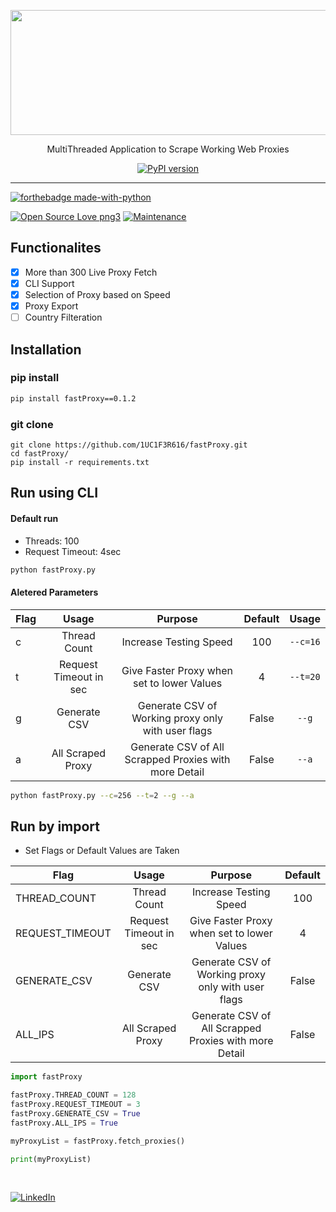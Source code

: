 <p align="center">
  <img width="600" height="200" src="https://user-images.githubusercontent.com/41824020/80387953-e7147080-88c6-11ea-9c35-4fd083f47ec4.jpg">
</p>
<p align="center">
  MultiThreaded Application to Scrape Working Web Proxies
<p>
  
<p align="center">
	<a align="center" href="https://pypi.org/project/fastProxy"><img src="https://badge.fury.io/py/fastProxy.svg" alt="PyPI version"></a>
</p>

---
[![forthebadge made-with-python](http://ForTheBadge.com/images/badges/made-with-python.svg)](https://www.python.org/)

[![Open Source Love png3](https://badges.frapsoft.com/os/v3/open-source.png?v=103)](https://github.com/ellerbrock/open-source-badges/)
[![Maintenance](https://img.shields.io/badge/Maintained%3F-yes-green.svg)](https://GitHub.com/1UC1F3R616/fastProxy)

## Functionalites
- [x] More than 300 Live Proxy Fetch
- [x] CLI Support
- [x] Selection of Proxy based on Speed
- [x] Proxy Export
- [ ] Country Filteration

## Installation
### pip install
```bash
pip install fastProxy==0.1.2
```
### git clone
```text
git clone https://github.com/1UC1F3R616/fastProxy.git
cd fastProxy/
pip install -r requirements.txt
```

## Run using CLI
#### Default run
- Threads: 100
- Request Timeout: 4sec
```bash
python fastProxy.py 
```
#### Aletered Parameters

| Flag        | Usage           | Purpose  |  Default  |  Usage  |
| ------------- |:-------------:|:-----:|:-----:|:-----:|
| c     | Thread Count | Increase Testing Speed |   100 | `--c=16`  |
| t      | Request Timeout in sec    |   Give Faster Proxy when set to lower Values | 4 | `--t=20`  |
| g | Generate CSV      |  Generate CSV of Working proxy only with user flags| False | `--g` |
| a | All Scraped Proxy     |  Generate CSV of All Scrapped Proxies with more Detail  | False | `--a` |

```bash
python fastProxy.py --c=256 --t=2 --g --a 
```

## Run by import
- Set Flags or Default Values are Taken

| Flag        | Usage           | Purpose  |  Default  |
| ------------- |:-------------:|:-----:|:-----:|
| THREAD_COUNT     | Thread Count | Increase Testing Speed |   100 |
| REQUEST_TIMEOUT      | Request Timeout in sec    |   Give Faster Proxy when set to lower Values | 4 |
| GENERATE_CSV | Generate CSV      |  Generate CSV of Working proxy only with user flags| False |
| ALL_IPS | All Scraped Proxy     |  Generate CSV of All Scrapped Proxies with more Detail  | False |

```py
import fastProxy

fastProxy.THREAD_COUNT = 128
fastProxy.REQUEST_TIMEOUT = 3
fastProxy.GENERATE_CSV = True
fastProxy.ALL_IPS = True

myProxyList = fastProxy.fetch_proxies()

print(myProxyList)
```
</br>

[![LinkedIn](https://img.shields.io/static/v1.svg?label=Connect&message=@Kush&color=grey&logo=linkedin&labelColor=blue&style=social)](https://www.linkedin.com/in/kush-choudhary-567b38169?lipi=urn%3Ali%3Apage%3Ad_flagship3_profile_view_base_contact_details%3BDYkgbUGhTniMSRqOUkdN3A%3D%3D)
